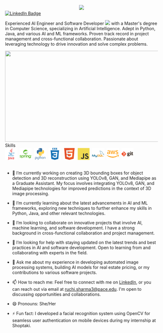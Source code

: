 <div id="header" align="center">
  <img src="https://media.giphy.com/media/CFnZpSDcIjLznooEVo/giphy.gif" width="100"/>
</div>

<div id="badges">
  <a href="https://www.linkedin.com/in/ruchi-sharma-profile/">
    <img src="https://img.shields.io/badge/LinkedIn-blue?style=for-the-badge&logo=linkedin&logoColor=white" alt="LinkedIn Badge"/>
  </a>
</div>

Experienced AI Engineer and Software Developer <img src="https://media.giphy.com/media/WUlplcMpOCEmTGBtBW/giphy.gif" width="30"> with a Master's degree in Computer Science, specializing in Artificial Intelligence. Adept in Python, Java, and various AI and ML frameworks. Proven track record in project management and cross-functional collaboration. Passionate about leveraging technology to drive innovation and solve complex problems.


<div align="center">
  <img src="https://media.giphy.com/media/dWesBcTLavkZuG35MI/giphy.gif" width="600" height="300"/>
</div>
Skills
<div>
  <img src="https://github.com/devicons/devicon/blob/master/icons/java/java-original-wordmark.svg" title="Java" alt="Java" width="40" height="40"/>&nbsp;
  <img src="https://github.com/devicons/devicon/blob/master/icons/spring/spring-original-wordmark.svg" title="Spring" alt="Spring" width="40" height="40"/>&nbsp;
  <img src="https://github.com/devicons/devicon/blob/master/icons/python/python-original-wordmark.svg" title="Python" alt="Python" width="40" height="40"/>&nbsp;
  <img src="https://github.com/devicons/devicon/blob/master/icons/css3/css3-plain-wordmark.svg"  title="CSS3" alt="CSS" width="40" height="40"/>&nbsp;
  <img src="https://github.com/devicons/devicon/blob/master/icons/html5/html5-original.svg" title="HTML5" alt="HTML" width="40" height="40"/>&nbsp;
  <img src="https://github.com/devicons/devicon/blob/master/icons/javascript/javascript-original.svg" title="JavaScript" alt="JavaScript" width="40" height="40"/>&nbsp;
  <img src="https://github.com/devicons/devicon/blob/master/icons/mysql/mysql-original-wordmark.svg" title="MySQL"  alt="MySQL" width="40" height="40"/>&nbsp;
  <img src="https://github.com/devicons/devicon/blob/master/icons/amazonwebservices/amazonwebservices-plain-wordmark.svg" title="AWS" alt="AWS" width="40" height="40"/>&nbsp;
  <img src="https://github.com/devicons/devicon/blob/master/icons/git/git-original-wordmark.svg" title="Git" **alt="Git" width="40" height="40"/>
</div>

<!--
**ruchisharma06/ruchisharma06** is a ✨ _special_ ✨ repository because its `README.md` (this file) appears on your GitHub profile.
-->
<br />


- 🔭 I’m currently working on creating 3D bounding boxes for object detection and 3D reconstruction using YOLOv8, GAN, and Mediapipe as a Graduate Assistant. My focus involves integrating YOLOv8, GAN, and Mediapipe technologies for improved predictions in the context of 3D image processing.
  
- 🌱 I’m currently learning about the latest advancements in AI and ML frameworks, exploring new techniques to further enhance my skills in Python, Java, and other relevant technologies.

- 👯 I’m looking to collaborate on innovative projects that involve AI, machine learning, and software development. I have a strong background in cross-functional collaboration and project management.

- 🤔 I’m looking for help with staying updated on the latest trends and best practices in AI and software development. Open to learning from and collaborating with experts in the field.

- 💬 Ask me about my experience in developing automated image processing systems, building AI models for real estate pricing, or my contributions to various software projects.

- 📫 How to reach me: Feel free to connect with me on [LinkedIn](https://www.linkedin.com/in/ruchi-sharma-cwc/), or you can reach out via email at ruchi.sharma3@pace.edu. I'm open to discussing opportunities and collaborations.

- 😄 Pronouns: She/Her

- ⚡ Fun fact: I developed a facial recognition system using OpenCV for seamless user authentication on mobile devices during my internship at Shoptaki.



